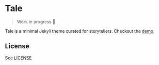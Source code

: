 # Tale
> Work in progress 🚧

Tale is a minimal Jekyll theme curated for storytellers. Checkout the [demo](https://chesterhow.github.io/tale/).

## License
See [LICENSE](https://github.com/chesterhow/tale/blob/master/LICENSE)
